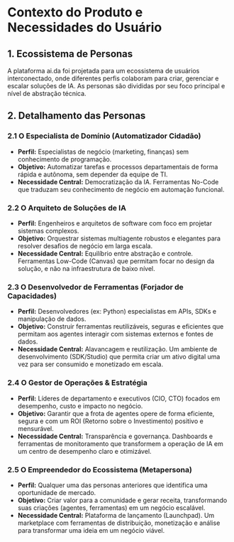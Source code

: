 # Contexto do Produto e Necessidades do Usuário

## 1. Ecossistema de Personas

A plataforma ai.da foi projetada para um ecossistema de usuários interconectado, onde diferentes perfis colaboram para criar, gerenciar e escalar soluções de IA. As personas são divididas por seu foco principal e nível de abstração técnica.

## 2. Detalhamento das Personas

### 2.1 O Especialista de Domínio (Automatizador Cidadão)
- **Perfil:** Especialistas de negócio (marketing, finanças) sem conhecimento de programação.
- **Objetivo:** Automatizar tarefas e processos departamentais de forma rápida e autônoma, sem depender da equipe de TI.
- **Necessidade Central:** Democratização da IA. Ferramentas No-Code que traduzam seu conhecimento de negócio em automação funcional.

### 2.2 O Arquiteto de Soluções de IA
- **Perfil:** Engenheiros e arquitetos de software com foco em projetar sistemas complexos.
- **Objetivo:** Orquestrar sistemas multiagente robustos e elegantes para resolver desafios de negócio em larga escala.
- **Necessidade Central:** Equilíbrio entre abstração e controle. Ferramentas Low-Code (Canvas) que permitam focar no design da solução, e não na infraestrutura de baixo nível.

### 2.3 O Desenvolvedor de Ferramentas (Forjador de Capacidades)
- **Perfil:** Desenvolvedores (ex: Python) especialistas em APIs, SDKs e manipulação de dados.
- **Objetivo:** Construir ferramentas reutilizáveis, seguras e eficientes que permitam aos agentes interagir com sistemas externos e fontes de dados.
- **Necessidade Central:** Alavancagem e reutilização. Um ambiente de desenvolvimento (SDK/Studio) que permita criar um ativo digital uma vez para ser consumido e monetizado em escala.

### 2.4 O Gestor de Operações & Estratégia
- **Perfil:** Líderes de departamento e executivos (CIO, CTO) focados em desempenho, custo e impacto no negócio.
- **Objetivo:** Garantir que a frota de agentes opere de forma eficiente, segura e com um ROI (Retorno sobre o Investimento) positivo e mensurável.
- **Necessidade Central:** Transparência e governança. Dashboards e ferramentas de monitoramento que transformem a operação de IA em um centro de desempenho claro e otimizável.

### 2.5 O Empreendedor do Ecossistema (Metapersona)
- **Perfil:** Qualquer uma das personas anteriores que identifica uma oportunidade de mercado.
- **Objetivo:** Criar valor para a comunidade e gerar receita, transformando suas criações (agentes, ferramentas) em um negócio escalável.
- **Necessidade Central:** Plataforma de lançamento (Launchpad). Um marketplace com ferramentas de distribuição, monetização e análise para transformar uma ideia em um negócio viável.